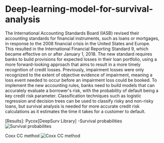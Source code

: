 # Deep-learning-model-for-survival-analysis

The International Accounting Standards Board (IASB) revised their accounting standards for financial instruments, such as loans or mortgages, in response to the 2008 financial crisis in the United States and Europe. This resulted in the International Financial Reporting Standard 9, which became effective on or after January 1, 2018. The new standard requires banks to build provisions for expected losses in their loan portfolio, using a more forward-looking approach that aims to result in a more timely recognition of credit losses. Previously, impairment losses were only recognized to the extent of objective evidence of impairment, meaning a loss event needed to occur before an impairment loss could be booked. To implement the new accounting rules, banks need to build models that can accurately evaluate a borrower's risk, with the probability of default being a key credit risk parameter. Classification techniques such as logistic regression and decision trees can be used to classify risky and non-risky loans, but survival analysis is needed for more accurate credit risk calculations as it estimates the time it takes for a customer to default.

[Slides]: 
[Notebook]:
[Dataset]: Properietory 
[Results]:
Pycox[DeepSurv Library] -Survival probabilities 
![Survival probabilites](https://user-images.githubusercontent.com/40602129/219286654-3f953b15-4ea0-4123-8fd8-c1d7922529c4.png)

Coxx CC method
![Coxx CC method](https://user-images.githubusercontent.com/40602129/219286673-930127fb-f27c-4e21-aa6a-8989bbea9912.png)
